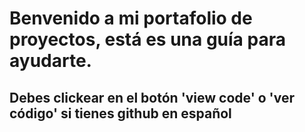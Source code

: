 # Benvenido a mi portafolio de proyectos, está es una guía para ayudarte.
## Debes clickear en el botón 'view code' o 'ver código' si tienes github en español
